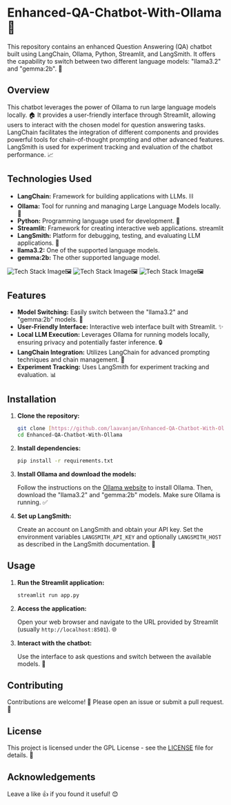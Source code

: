 # Enhanced-QA-Chatbot-With-Ollama 🤖

This repository contains an enhanced Question Answering (QA) chatbot built using LangChain, Ollama, Python, Streamlit, and LangSmith.  It offers the capability to switch between two different language models: "llama3.2" and "gemma:2b". 🧠

## Overview

This chatbot leverages the power of Ollama to run large language models locally. 🏠 It provides a user-friendly interface through Streamlit, allowing users to interact with the chosen model for question answering tasks.  LangChain facilitates the integration of different components and provides powerful tools for chain-of-thought prompting and other advanced features. LangSmith is used for experiment tracking and evaluation of the chatbot performance. 📈

## Technologies Used

*   **LangChain:** Framework for building applications with LLMs. ⛓️
*   **Ollama:** Tool for running and managing Large Language Models locally. 🦙
*   **Python:** Programming language used for development. 🐍
*   **Streamlit:** Framework for creating interactive web applications. streamlit
*   **LangSmith:** Platform for debugging, testing, and evaluating LLM applications. 🔬
*   **llama3.2:** One of the supported language models.
*   **gemma:2b:** The other supported language model.

![Tech Stack Image]([img1.png])🖼️
![Tech Stack Image]([img2.png])🖼️
![Tech Stack Image]([img3.png])🖼️

## Features

*   **Model Switching:** Easily switch between the "llama3.2" and "gemma:2b" models. 🔄
*   **User-Friendly Interface:** Interactive web interface built with Streamlit. ✨
*   **Local LLM Execution:** Leverages Ollama for running models locally, ensuring privacy and potentially faster inference. 🔒
*   **LangChain Integration:** Utilizes LangChain for advanced prompting techniques and chain management. 🚀
*   **Experiment Tracking:** Uses LangSmith for experiment tracking and evaluation. 📊

## Installation

1.  **Clone the repository:**

    ```bash
    git clone [https://github.com/laavanjan/Enhanced-QA-Chatbot-With-Ollama.git](https://github.com/laavanjan/Enhanced-QA-Chatbot-With-Ollama.git)
    cd Enhanced-QA-Chatbot-With-Ollama
    ```

2.  **Install dependencies:**

    ```bash
    pip install -r requirements.txt
    ```

3.  **Install Ollama and download the models:**

    Follow the instructions on the [Ollama website](https://ollama.ai/) to install Ollama.  Then, download the "llama3.2" and "gemma:2b" models.  Make sure Ollama is running. ✅

4.  **Set up LangSmith:**

    Create an account on LangSmith and obtain your API key. Set the environment variables `LANGSMITH_API_KEY` and optionally `LANGSMITH_HOST` as described in the LangSmith documentation. 🔑

## Usage

1.  **Run the Streamlit application:**

    ```bash
    streamlit run app.py
    ```

2.  **Access the application:**

    Open your web browser and navigate to the URL provided by Streamlit (usually `http://localhost:8501`). 🌐

3.  **Interact with the chatbot:**

    Use the interface to ask questions and switch between the available models.  💬

## Contributing

Contributions are welcome! 🎉 Please open an issue or submit a pull request. 🤝

## License

This project is licensed under the GPL License - see the [LICENSE](LICENSE) file for details. 📜

## Acknowledgements

Leave a like 👍 if you found it useful! 😊
